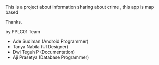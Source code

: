 This is a project about information sharing about crime , this app is map based

Thanks. 

by PPLC01 Team
- Ade Sudiman (Android Programmer)
- Tanya Nabila (UI Designer)
- Dwi Teguh P (Documentation)
- Aji Prasetya (Database Programmer)
